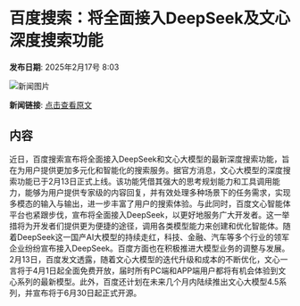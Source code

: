 # 百度搜索：将全面接入DeepSeek及文心深度搜索功能

**发布日期**: 2025年2月17号 8:03

![新闻图片](https://pic.chinaz.com/picmap/201912192146022158_1.jpg)

**新闻链接**: [点击查看原文](https://www.aibase.com/zh/news/15397)

## 内容

近日，百度搜索宣布将全面接入DeepSeek和文心大模型的最新深度搜索功能，旨在为用户提供更加多元化和智能化的搜索服务。据官方消息，文心大模型的深度搜索功能已于2月13日正式上线。该功能凭借其强大的思考规划能力和工具调用能力，能够为用户提供专家级的内容回复，并有效处理多种场景下的任务需求，实现多模态的输入与输出，进一步丰富了用户的搜索体验。与此同时，百度文心智能体平台也紧跟步伐，宣布将全面接入DeepSeek，以更好地服务广大开发者。这一举措将为开发者们提供更为便捷的途径，调用各类模型能力来创建和优化智能体。随着DeepSeek这一国产AI大模型的持续走红，科技、金融、汽车等多个行业的领军企业纷纷宣布接入DeepSeek。百度方面也在积极推进大模型业务的调整与发展。2月13日，百度发文透露，随着文心大模型的迭代升级和成本的不断优化，文心一言将于4月1日起全面免费开放，届时所有PC端和APP端用户都将有机会体验到文心系列的最新模型。此外，百度还计划在未来几个月内陆续推出文心大模型4.5系列，并宣布将于6月30日起正式开源。
